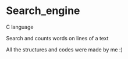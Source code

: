 # Search_engine
C language

Search and counts words on lines of a text

All the structures and codes were made by me :)
